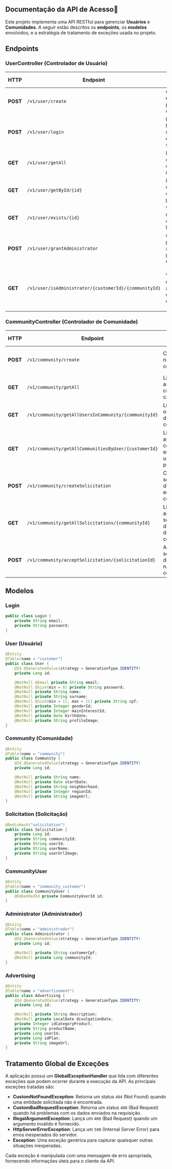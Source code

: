 ## Documentação da API de Acesso🔐

Este projeto implementa uma API RESTful para gerenciar **Usuários** e **Comunidades**. A seguir estão descritos os **endpoints**, os **modelos** envolvidos, e a estratégia de tratamento de exceções usada no projeto.

## Endpoints

### **UserController** (Controlador de Usuário)

| HTTP | Endpoint | Descrição | Exemplo de Requisição |
| --- | --- | --- | --- |
| **POST** | `/v1/user/create` | Cria um novo usuário a partir de um objeto JSON. | **Body**: JSON com os dados do usuário. |
| **POST** | `/v1/user/login` | Realiza o login de um usuário com email e senha. | **Body**: JSON com os dados de login. |
| **GET** | `/v1/user/getAll` | Lista todos os usuários cadastrados no sistema. | - |
| **GET** | `/v1/user/getById/{id}` | Lista um usuário específico pelo seu ID. | **Path Variable**: `id` do usuário. |
| **GET** | `/v1/user/exists/{id}` | Verifica se um usuário existe pelo ID. | **Path Variable**: `id` do usuário. |
| **POST** | `/v1/user/grantAdministrator` | Concede permissão de administrador para um usuário. | **Body**: JSON com os dados do administrador. |
| **GET** | `/v1/user/isAdministrator/{customerId}/{communityId}` | Verifica se um usuário é administrador de uma comunidade. | **Path Variables**: `customerId` (ID do usuário) e `communityId` (ID da comunidade). |

### **CommunityController** (Controlador de Comunidade)

| HTTP | Endpoint | Descrição | Exemplo de Requisição |
| --- | --- | --- | --- |
| **POST** | `/v1/community/create` | Cria uma nova comunidade. | **Body**: JSON com os dados da comunidade. |
| **GET** | `/v1/community/getAll` | Lista todas as comunidades cadastradas. | - |
| **GET** | `/v1/community/getAllUsersInCommunity/{communityId}` | Lista todos os usuários de uma comunidade. | **Path Variable**: `communityId` (ID da comunidade). |
| **GET** | `/v1/community/getAllCommunitiesByUser/{customerId}` | Lista todas as comunidades em que um usuário participa. | **Path Variable**: `customerId` (ID do usuário). |
| **POST** | `/v1/community/createSolicitation` | Cria uma solicitação de ingresso em uma comunidade. | **Body**: JSON com os dados da solicitação. |
| **GET** | `/v1/community/getAllSolicitations/{communityId}` | Lista todas as solicitações de ingresso de uma comunidade. | **Path Variable**: `communityId` (ID da comunidade). |
| **POST** | `/v1/community/acceptSolicitation/{solicitationId}` | Aceita uma solicitação de ingresso na comunidade. | **Path Variable**: `solicitationId` (ID da solicitação). |

## Modelos

### **Login**

```java
public class Login {
    private String email;
    private String password;
}
```

### **User** (Usuário)

```java
@Entity
@Table(name = "customer")
public class User {
    @Id @GeneratedValue(strategy = GenerationType.IDENTITY)
    private Long id;

    @NotNull @Email private String email;
    @NotNull @Size(min = 8) private String password;
    @NotNull private String name;
    @NotNull private String surname;
    @NotNull @Size(min = 11, max = 11) private String cpf;
    @NotNull private Integer genderId;
    @NotNull private Integer mainInterestId;
    @NotNull private Date birthdate;
    @NotNull private String profileImage;
}

```

### **Community** (Comunidade)

```java
@Entity
@Table(name = "community")
public class Community {
    @Id @GeneratedValue(strategy = GenerationType.IDENTITY)
    private Long id;

    @NotNull private String name;
    @NotNull private Date startDate;
    @NotNull private String neighborhood;
    @NotNull private Integer regionId;
    @NotNull private String imageUrl;
}

```

### **Solicitation** (Solicitação)

```java
@RedisHash("solicitation")
public class Solicitation {
    private Long id;
    private String communityId;
    private String userId;
    private String userName;
    private String userUrlImage;
}

```

### CommunityUser

```java
@Entity
@Table(name = "community_customer")
public class CommunityUser {
    @EmbeddedId private CommunityUserId id;
}

```

### **Administrator** (Administrador)

```java
@Entity
@Table(name = "administrador")
public class Administrator {
    @Id @GeneratedValue(strategy = GenerationType.IDENTITY)
    private Long id;

    @NotNull private String customerCpf;
    @NotNull private Long communityId;
}

```

### Advertising

```java
@Entity
@Table(name = "advertisement")
public class Advertising {
    @Id @GeneratedValue(strategy = GenerationType.IDENTITY)
    private Long id;

    @NotNull private String description;
    @NotNull private LocalDate divulgationDate;
    private Integer idCategoryProduct;
    private String productName;
    private Long userId;
    private Long idPlan;
    private String imageUrl;
}

```

## Tratamento Global de Exceções

A aplicação possui um **GlobalExceptionHandler** que lida com diferentes exceções que podem ocorrer durante a execução da API. As principais exceções tratadas são:

- **CustomNotFoundException**: Retorna um status `404` (Not Found) quando uma entidade solicitada não é encontrada.
- **CustomBadRequestException**: Retorna um status `400` (Bad Request) quando há problemas com os dados enviados na requisição.
- **IllegalArgumentException**: Lança um `400` (Bad Request) quando um argumento inválido é fornecido.
- **HttpServerErrorException**: Lança um `500` (Internal Server Error) para erros inesperados do servidor.
- **Exception**: Uma exceção genérica para capturar quaisquer outras situações inesperadas.

Cada exceção é manipulada com uma mensagem de erro apropriada, fornecendo informações úteis para o cliente da API.

